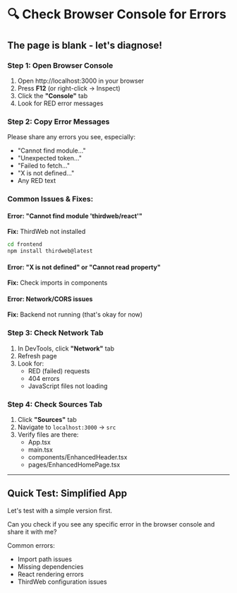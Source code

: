 # 🔍 Check Browser Console for Errors

## The page is blank - let's diagnose!

### Step 1: Open Browser Console

1. Open http://localhost:3000 in your browser
2. Press **F12** (or right-click → Inspect)
3. Click the **"Console"** tab
4. Look for RED error messages

### Step 2: Copy Error Messages

Please share any errors you see, especially:
- "Cannot find module..."
- "Unexpected token..."
- "Failed to fetch..."
- "X is not defined..."
- Any RED text

### Common Issues & Fixes:

#### Error: "Cannot find module 'thirdweb/react'"
**Fix:** ThirdWeb not installed
```bash
cd frontend
npm install thirdweb@latest
```

#### Error: "X is not defined" or "Cannot read property"
**Fix:** Check imports in components

#### Error: Network/CORS issues
**Fix:** Backend not running (that's okay for now)

### Step 3: Check Network Tab

1. In DevTools, click **"Network"** tab
2. Refresh page
3. Look for:
   - RED (failed) requests
   - 404 errors
   - JavaScript files not loading

### Step 4: Check Sources Tab

1. Click **"Sources"** tab
2. Navigate to `localhost:3000` → `src`
3. Verify files are there:
   - App.tsx
   - main.tsx
   - components/EnhancedHeader.tsx
   - pages/EnhancedHomePage.tsx

---

## Quick Test: Simplified App

Let's test with a simple version first. 

Can you check if you see any specific error in the browser console and share it with me?

Common errors:
- Import path issues
- Missing dependencies
- React rendering errors
- ThirdWeb configuration issues






